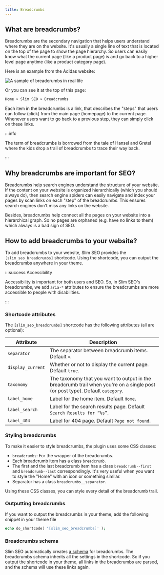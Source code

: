 ```yaml
---
title: Breadcrumbs
---
```


## What are breadcrumbs?

Breadcrumbs are the secondary navigation that helps users understand where they are on the website. It's usually a single line of text that is located on the top of the page to show the page hierarchy. So users can easily know what the current page (like a product page) is and go back to a higher level page anytime (like a product category page).

Here is an example from the Adidas website:

![A sample of breadcrumbs in real life](https://i.imgur.com/C6QquQR.png)

Or you can see it at the top of this page:

```txt
Home » Slim SEO » Breadcrumbs
```

Each item in the breadcrumbs is a link, that describes the "steps" that users can follow (click) from the main page (homepage) to the current page. Whenever users want to go back to a previous step, they can simply click on these links.

:::info

The term of breadcrumbs is borrowed from the tale of Hansel and Gretel where the kids drop a trail of breadcrumbs to trace their way back.

:::

## Why breadcrumbs are important for SEO?

Breadcrumbs help search engines understand the structure of your website. If the content on your website is organized hierarchically (which you should always do), then search engine spiders can easily navigate and index your pages by scan links on each "step" of the breadcrumbs. This ensures search engines don't miss any links on the website.

Besides, breadcrumbs help connect all the pages on your website into a hierarchical graph. So no pages are orphaned (e.g. have no links to them) which always is a bad sign of SEO.

## How to add breadcrumbs to your website?

To add breadcrumbs to your website, Slim SEO provides the `[slim_seo_breadcrumbs]` shortcode. Using the shortcode, you can output the breadcrumbs anywhere in your theme.

:::success Accessibility

Accessibility is important for both users and SEO. So, in Slim SEO's breadcrumbs, we add `aria-*` attributes to ensure the breadcrumbs are more accessible to people with disabilities.

:::

### Shortcode attributes

The `[slim_seo_breadcrumbs]` shortcode has the following attributes (all are optional):

Attribute|Description
---|---
`separator`|The separator between breadcrumb items. Default `»`.
`display_current`|Whether or not to display the current page. Default `true`.
`taxonomy`|The taxonomy that you want to output in the breadcrumb trail when you're on a single post (or post type). Default `category`.
`label_home`|Label for the home item. Default `Home`.
`label_search`|Label for the search results page. Default `Search Results for “%s”`.
`label_404`|Label for 404 page. Default `Page not found`.

### Styling breadcrumbs

To make it easier to style breadcrumbs, the plugin uses some CSS classes:

- `breadcrumbs`: For the wrapper of the breadcrumbs.
- Each breadcrumb item has a class `breadcrumb`.
- The first and the last breadcrumb item has a class `breadcrumb--first` and `breadcrumb--last` correspondingly. It's very useful when you want to style the "Home" with an icon or something similar.
- Separator has a class `breadcrumbs__separator`.

Using these CSS classes, you can style every detail of the breadcrumb trail.

### Outputting breadcrumbs

If you want to output the breadcrumbs in your theme, add the following snippet in your theme file

```php
echo do_shortcode( '[slim_seo_breadcrumbs]' );
```

### Breadcrumbs schema

Slim SEO automatically creates [a schema](/slim-seo/schema/) for breadcrumbs. The breadcrumbs schema inherits all the settings in the shortcode. So if you output the shortcode in your theme, all links in the breadcrumbs are parsed, and the schema will use these links again.

